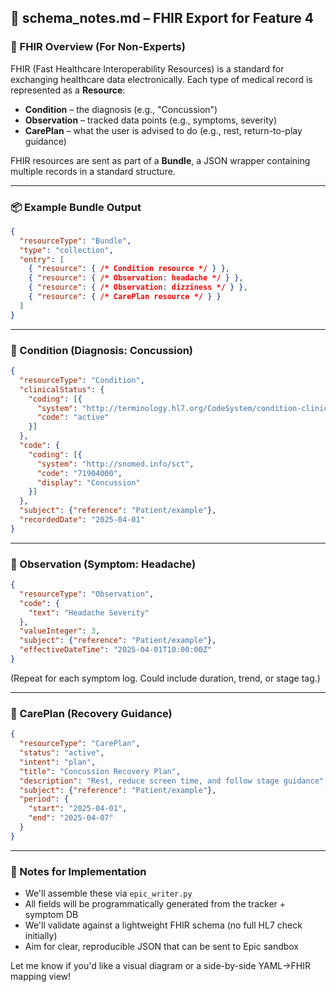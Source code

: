 ## 📘 schema_notes.md – FHIR Export for Feature 4

### 🧠 FHIR Overview (For Non-Experts)
FHIR (Fast Healthcare Interoperability Resources) is a standard for exchanging healthcare data electronically. Each type of medical record is represented as a **Resource**:
- **Condition** – the diagnosis (e.g., "Concussion")
- **Observation** – tracked data points (e.g., symptoms, severity)
- **CarePlan** – what the user is advised to do (e.g., rest, return-to-play guidance)

FHIR resources are sent as part of a **Bundle**, a JSON wrapper containing multiple records in a standard structure.

---

### 📦 Example Bundle Output
```json
{
  "resourceType": "Bundle",
  "type": "collection",
  "entry": [
    { "resource": { /* Condition resource */ } },
    { "resource": { /* Observation: headache */ } },
    { "resource": { /* Observation: dizziness */ } },
    { "resource": { /* CarePlan resource */ } }
  ]
}
```

---

### 📄 Condition (Diagnosis: Concussion)
```json
{
  "resourceType": "Condition",
  "clinicalStatus": {
    "coding": [{
      "system": "http://terminology.hl7.org/CodeSystem/condition-clinical",
      "code": "active"
    }]
  },
  "code": {
    "coding": [{
      "system": "http://snomed.info/sct",
      "code": "71904000",
      "display": "Concussion"
    }]
  },
  "subject": {"reference": "Patient/example"},
  "recordedDate": "2025-04-01"
}
```

---

### 📄 Observation (Symptom: Headache)
```json
{
  "resourceType": "Observation",
  "code": {
    "text": "Headache Severity"
  },
  "valueInteger": 3,
  "subject": {"reference": "Patient/example"},
  "effectiveDateTime": "2025-04-01T10:00:00Z"
}
```
(Repeat for each symptom log. Could include duration, trend, or stage tag.)

---

### 📄 CarePlan (Recovery Guidance)
```json
{
  "resourceType": "CarePlan",
  "status": "active",
  "intent": "plan",
  "title": "Concussion Recovery Plan",
  "description": "Rest, reduce screen time, and follow stage guidance",
  "subject": {"reference": "Patient/example"},
  "period": {
    "start": "2025-04-01",
    "end": "2025-04-07"
  }
}
```

---

### 🔧 Notes for Implementation
- We'll assemble these via `epic_writer.py`
- All fields will be programmatically generated from the tracker + symptom DB
- We'll validate against a lightweight FHIR schema (no full HL7 check initially)
- Aim for clear, reproducible JSON that can be sent to Epic sandbox

Let me know if you'd like a visual diagram or a side-by-side YAML→FHIR mapping view!